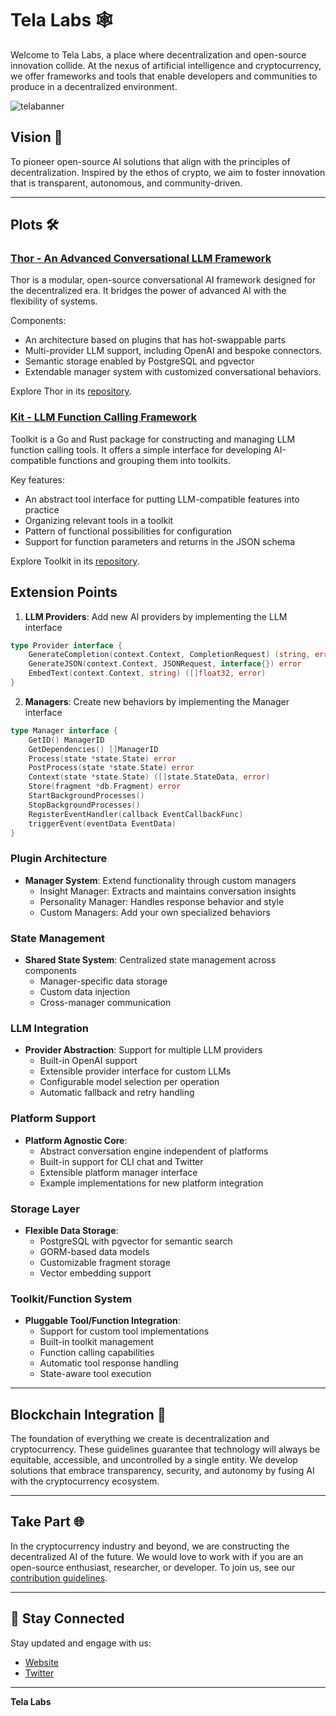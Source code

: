 # Tela Labs 🕸

Welcome to Tela Labs, a place where decentralization and open-source innovation collide. At the nexus of artificial intelligence and cryptocurrency, we offer frameworks and tools that enable developers and communities to produce in a decentralized environment.

![telabanner](https://github.com/user-attachments/assets/3e952dde-8ab5-4bc4-8142-d20a2d68d1a2)

## Vision 🌟 
To pioneer open-source AI solutions that align with the principles of decentralization. Inspired by the ethos of crypto, we aim to foster innovation that is transparent, autonomous, and community-driven.

---

## Plots 🛠️

### [Thor - An Advanced Conversational LLM Framework](https://github.com/telalabs/thor)  
Thor is a modular, open-source conversational AI framework designed for the decentralized era. It bridges the power of advanced AI with the flexibility of systems.  

Components: 
- An architecture based on plugins that has hot-swappable parts  
- Multi-provider LLM support, including OpenAI and bespoke connectors. 
- Semantic storage enabled by PostgreSQL and pgvector
- Extendable manager system with customized conversational behaviors.    

Explore Thor in its [repository](https://github.com/telalabs/thor).

### [Kit - LLM Function Calling Framework](https://github.com/telalabs/kit)
Toolkit is a Go and Rust package for constructing and managing LLM function calling tools. It offers a simple interface for developing AI-compatible functions and grouping them into toolkits.

Key features:
- An abstract tool interface for putting LLM-compatible features into practice
- Organizing relevant tools in a toolkit
- Pattern of functional possibilities for configuration
- Support for function parameters and returns in the JSON schema

Explore Toolkit in its [repository](https://github.com/telalabs/kit).

## Extension Points
1. **LLM Providers**: Add new AI providers by implementing the LLM interface
```go
type Provider interface {
    GenerateCompletion(context.Context, CompletionRequest) (string, error)
    GenerateJSON(context.Context, JSONRequest, interface{}) error
    EmbedText(context.Context, string) ([]float32, error)
}
```

2. **Managers**: Create new behaviors by implementing the Manager interface
```go
type Manager interface {
    GetID() ManagerID
    GetDependencies() []ManagerID
    Process(state *state.State) error
    PostProcess(state *state.State) error
    Context(state *state.State) ([]state.StateData, error)
    Store(fragment *db.Fragment) error
    StartBackgroundProcesses()
    StopBackgroundProcesses()
    RegisterEventHandler(callback EventCallbackFunc)
    triggerEvent(eventData EventData)
}
```

### Plugin Architecture
- **Manager System**: Extend functionality through custom managers
  - Insight Manager: Extracts and maintains conversation insights
  - Personality Manager: Handles response behavior and style
  - Custom Managers: Add your own specialized behaviors

### State Management
- **Shared State System**: Centralized state management across components
  - Manager-specific data storage
  - Custom data injection
  - Cross-manager communication

### LLM Integration
- **Provider Abstraction**: Support for multiple LLM providers
  - Built-in OpenAI support
  - Extensible provider interface for custom LLMs
  - Configurable model selection per operation
  - Automatic fallback and retry handling

### Platform Support
- **Platform Agnostic Core**: 
  - Abstract conversation engine independent of platforms
  - Built-in support for CLI chat and Twitter
  - Extensible platform manager interface
  - Example implementations for new platform integration

### Storage Layer
- **Flexible Data Storage**:
  - PostgreSQL with pgvector for semantic search
  - GORM-based data models
  - Customizable fragment storage
  - Vector embedding support

### Toolkit/Function System
- **Pluggable Tool/Function Integration**:
  - Support for custom tool implementations
  - Built-in toolkit management
  - Function calling capabilities
  - Automatic tool response handling
  - State-aware tool execution

---

## Blockchain Integration 🤝 
The foundation of everything we create is decentralization and cryptocurrency. These guidelines guarantee that technology will always be equitable, accessible, and uncontrolled by a single entity. We develop solutions that embrace transparency, security, and autonomy by fusing AI with the cryptocurrency ecosystem.

---

## Take Part 🌐 

In the cryptocurrency industry and beyond, we are constructing the decentralized AI of the future. We would love to work with if you are an open-source enthusiast, researcher, or developer. To join us, see our [contribution guidelines](CONTRIBUTING.md).

---

## 📡 Stay Connected  

Stay updated and engage with us:  
- [Website](https://telalabs.xyz/)  
- [Twitter](https://x.com/telalabs)  

---

**Tela Labs**
